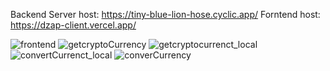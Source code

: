 
Backend Server host:  https://tiny-blue-lion-hose.cyclic.app/
Forntend host:        https://dzap-client.vercel.app/


![frontend](https://github.com/Shahrukh072/dzap-server/assets/37824383/380ba81a-4f9f-4fdd-8daa-f1b928878a4e)
![getcryptoCurrency](https://github.com/Shahrukh072/dzap-server/assets/37824383/6ce9e558-0360-484c-beab-c3c062a7f5f4)
![getcryptocurrenct_local](https://github.com/Shahrukh072/dzap-server/assets/37824383/2a4c6dea-1dab-470b-ad8d-1a9b163d8737)
![convertCurrenct_local](https://github.com/Shahrukh072/dzap-server/assets/37824383/72bf5ed0-d5b8-4d8a-8703-0385c330d18c)
![converCurrency](https://github.com/Shahrukh072/dzap-server/assets/37824383/2fdb3336-584a-4f04-b661-4f53e03e8d25)
